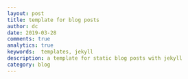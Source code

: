 ```yaml
---
layout: post
title: template for blog posts
author: dc
date: 2019-03-28
comments: true
analytics: true
keywords:  templates, jekyll
description: a template for static blog posts with jekyll
category: blog
---
```


